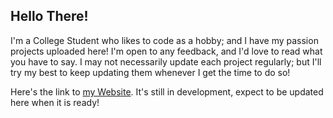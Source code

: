 ## Hello There!

<!--
**LightDrifter/Lightdrifter** is a ✨ _special_ ✨ repository because its `README.md` (this file) appears on your GitHub profile.

Here are some ideas to get you started:

- 🔭 I’m currently working on ...
- 🌱 I’m currently learning ...
- 👯 I’m looking to collaborate on ...
- 🤔 I’m looking for help with ...
- 💬 Ask me about ...
- 📫 How to reach me: ...
- 😄 Pronouns: ...
- ⚡ Fun fact: ...
-->

I'm a College Student who likes to code as a hobby; and I have my passion projects uploaded here! I'm open to any feedback, and I'd love to read what you have to say. I may not necessarily update each project regularly; but I'll try my best to keep updating them whenever I get the time to do so!

Here's the link to [my Website](lightdrifter.github.io). It's still in development, expect to be updated here when it is ready!
